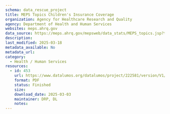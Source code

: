 ```yaml
---
schema: data_rescue_project 
title: MEPS Topics Children's Insurance Coverage
organization: Agency for Healthcare Research and Quality
agency: Department of Health and Human Services
websites: meps.ahrq.gov
data_source: https://meps.ahrq.gov/mepsweb/data_stats/MEPS_topics.jsp?topicid=3Z-1
description: 
last_modified: 2025-03-18
metadata_available: No
metadata_url: 
category:
  - Health / Human Services
resources:
  - id: 453
    url: https://www.datalumos.org/datalumos/project/222581/version/V1/view
    format: PDF
    status: Finished
    size: 
    download_date: 2025-03-03
    maintainer: DRP, DL
    notes: 
---
```


